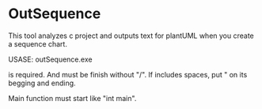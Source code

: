# OutSequence
This tool analyzes c project and outputs text for plantUML when you create a sequence chart.

USASE:
  outSequence.exe <source path>
  
  <source path> is required. And <source path> must be finish without "/".
  If <source path> includes spaces, put " on its begging and ending.

Main function must start like "int main".
